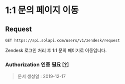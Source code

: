 # 1:1 문의 페이지 이동

## Request

```text
GET https://api.solapi.com/users/v1/zendesk/request
```

Zendesk 로그인 처리 후 1:1 문의 페이지로 이동입니다.

### Authorization 인증 필요 [\[?\]](https://docs.solapi.com/authentication/overview#authorization)

> 문서 생성일 : 2019-12-17

